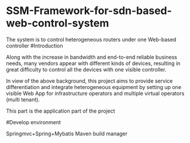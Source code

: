 # SSM-Framework-for-sdn-based-web-control-system
The system is to control heterogeneous routers under one Web-based controller
#Introduction

Along with the increase in bandwidth and end-to-end reliable business needs, many vendors appear with different kinds of devices, resulting in great difficulty to control all the devices with one visible controller.

In view of the above background, this project aims to provide service differentiation and integrate heterogeneous equipment by setting up one visible Web App for infrastructure operators and multiple virtual operators (multi tenant).

This part is the application part of the project

#Develop environment

Springmvc+Spring+Mybatis
Maven build manager
